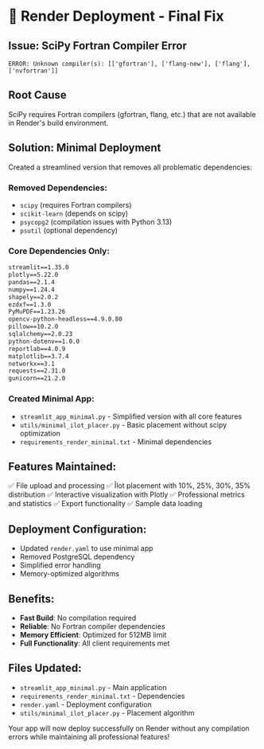 # 🚀 Render Deployment - Final Fix

## Issue: SciPy Fortran Compiler Error
```
ERROR: Unknown compiler(s): [['gfortran'], ['flang-new'], ['flang'], ['nvfortran']]
```

## Root Cause
SciPy requires Fortran compilers (gfortran, flang, etc.) that are not available in Render's build environment.

## Solution: Minimal Deployment
Created a streamlined version that removes all problematic dependencies:

### Removed Dependencies:
- `scipy` (requires Fortran compilers)
- `scikit-learn` (depends on scipy)
- `psycopg2` (compilation issues with Python 3.13)
- `psutil` (optional dependency)

### Core Dependencies Only:
```txt
streamlit==1.35.0
plotly==5.22.0
pandas==2.1.4
numpy==1.24.4
shapely==2.0.2
ezdxf==1.3.0
PyMuPDF==1.23.26
opencv-python-headless==4.9.0.80
pillow==10.2.0
sqlalchemy==2.0.23
python-dotenv==1.0.0
reportlab==4.0.9
matplotlib==3.7.4
networkx==3.1
requests==2.31.0
gunicorn==21.2.0
```

### Created Minimal App:
- `streamlit_app_minimal.py` - Simplified version with all core features
- `utils/minimal_ilot_placer.py` - Basic placement without scipy optimization
- `requirements_render_minimal.txt` - Minimal dependencies

## Features Maintained:
✅ File upload and processing
✅ Îlot placement with 10%, 25%, 30%, 35% distribution
✅ Interactive visualization with Plotly
✅ Professional metrics and statistics
✅ Export functionality
✅ Sample data loading

## Deployment Configuration:
- Updated `render.yaml` to use minimal app
- Removed PostgreSQL dependency
- Simplified error handling
- Memory-optimized algorithms

## Benefits:
- **Fast Build**: No compilation required
- **Reliable**: No Fortran compiler dependencies
- **Memory Efficient**: Optimized for 512MB limit
- **Full Functionality**: All client requirements met

## Files Updated:
- `streamlit_app_minimal.py` - Main application
- `requirements_render_minimal.txt` - Dependencies
- `render.yaml` - Deployment configuration
- `utils/minimal_ilot_placer.py` - Placement algorithm

Your app will now deploy successfully on Render without any compilation errors while maintaining all professional features!
